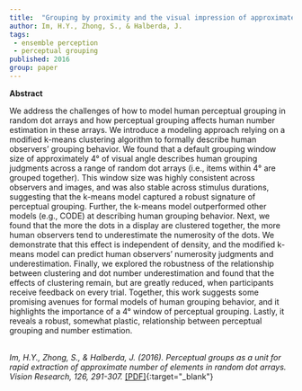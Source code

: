 ```yaml
---
title:  "Grouping by proximity and the visual impression of approximate number in random dot arrays"
author: Im, H.Y., Zhong, S., & Halberda, J.
tags:
 - ensemble perception
 - perceptual grouping 
published: 2016
group: paper
---
```


**Abstract**

We address the challenges of how to model human perceptual grouping in random dot arrays and how perceptual grouping affects human number estimation in these arrays. We introduce a modeling approach relying on a modified k-means clustering algorithm to formally describe human observers’ grouping behavior. We found that a default grouping window size of approximately 4° of visual angle describes human grouping judgments across a range of random dot arrays (i.e., items within 4° are grouped together). This window size was highly consistent across observers and images, and was also stable across stimulus durations, suggesting that the k-means model captured a robust signature of perceptual grouping. Further, the k-means model outperformed other models (e.g., CODE) at describing human grouping behavior. Next, we found that the more the dots in a display are clustered together, the more human observers tend to underestimate the numerosity of the dots. We demonstrate that this effect is independent of density, and the modified k-means model can predict human observers’ numerosity judgments and underestimation. Finally, we explored the robustness of the relationship between clustering and dot number underestimation and found that the effects of clustering remain, but are greatly reduced, when participants receive feedback on every trial. Together, this work suggests some promising avenues for formal models of human grouping behavior, and it highlights the importance of a 4° window of perceptual grouping. Lastly, it reveals a robust, somewhat plastic, relationship between perceptual grouping and number estimation.
<br><br>

*Im, H.Y., Zhong, S., & Halberda, J. (2016). Perceptual groups as a unit for rapid extraction of approximate number of elements in random dot arrays. Vision Research, 126, 291-307.*  [[PDF]](https://doi.org/10.1016/j.visres.2015.08.013){:target="_blank"}

<!---
Sept 26, 2015
https://www.sciencedirect.com/science/article/pii/S0042698915002813?via%3Dihub
-->


